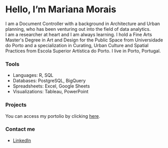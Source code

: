 # Hello, I’m Mariana Morais
 
 I am a Document Controller with a background in Architecture and Urban planning, who has been venturing out into the field of data analytics.   
 I am a researcher at heart and I am always learning.
 I hold a Fine Arts Master's Degree in Art and Design for the Public Space from Universidade do Porto and a specialization in Curating, Urban Culture and Spatial Practices from Escola Superior Artística do Porto. 
 I live in Porto, Portugal.
 
### Tools
- Languages: R, SQL
- Databases: PostgreSQL, BigQuery
- Spreadsheets: Excel, Google Sheets
- Visualizations: Tableau, PowerPoint

### Projects
You can access my portolio by clicking [here](https://github.com/marianaobmorais/portfolio).

### Contact me
- [LinkedIn](www.linkedin.com/in/mariana-obmorais)


<!---
marianaobmorais/marianaobmorais is a ✨ special ✨ repository because its `README.md` (this file) appears on your GitHub profile.
You can click the Preview link to take a look at your changes.
--->
